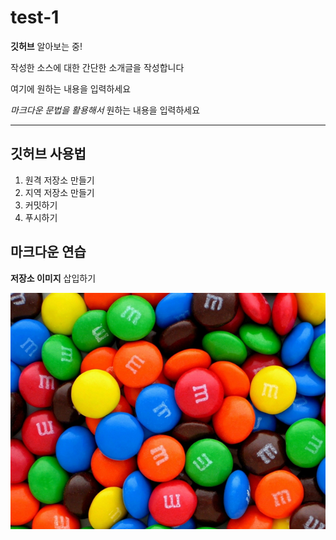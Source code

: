 # test-1

**깃허브** 알아보는 중!

작성한 소스에 대한 간단한 소개글을 작성합니다

여기에 원하는 내용을 입력하세요

*마크다운 문법을 활용해서* 원하는 내용을 입력하세요

---

## 깃허브 사용법

1. 원격 저장소 만들기
2. 지역 저장소 만들기
3. 커밋하기
4. 푸시하기

## 마크다운 연습

**저장소 이미지** 삽입하기

![테스트 이미지](./candies.png)
